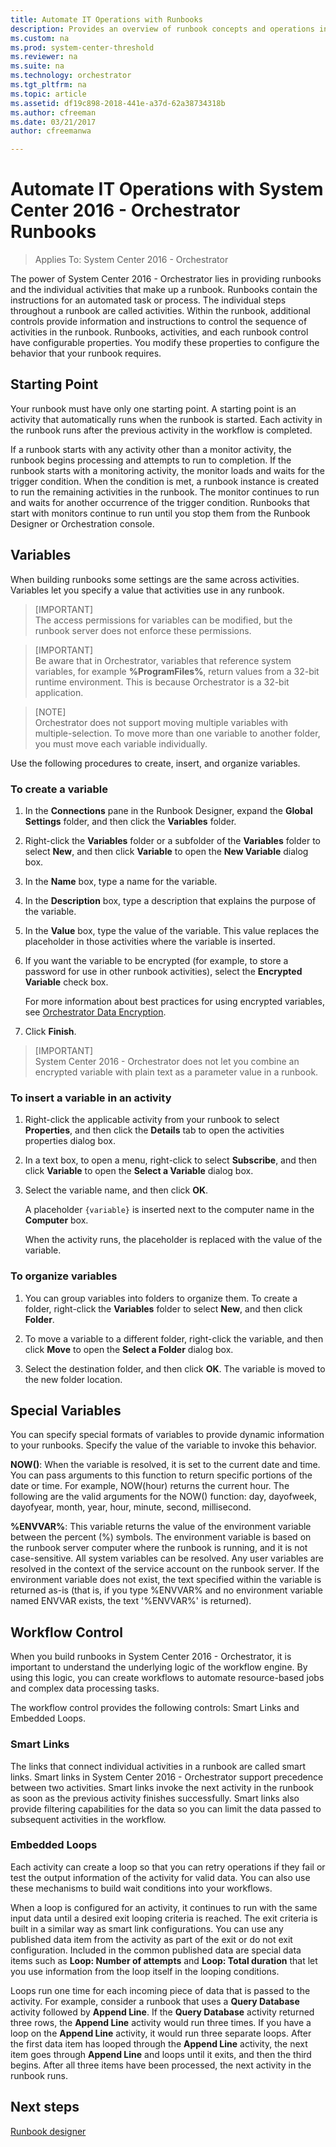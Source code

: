 ```yaml
---
title: Automate IT Operations with Runbooks
description: Provides an overview of runbook concepts and operations in System Center Orchestrator
ms.custom: na
ms.prod: system-center-threshold
ms.reviewer: na
ms.suite: na
ms.technology: orchestrator
ms.tgt_pltfrm: na
ms.topic: article
ms.assetid: df19c898-2018-441e-a37d-62a38734318b
ms.author: cfreeman
ms.date: 03/21/2017
author: cfreemanwa

---
```

# Automate IT Operations with System Center 2016 - Orchestrator Runbooks

> Applies To: System Center 2016 - Orchestrator

The power of System Center 2016 - Orchestrator lies in providing runbooks and the individual activities that make up a runbook. Runbooks contain the instructions for an automated task or process. The individual steps throughout a runbook are called activities. Within the runbook,  additional controls provide information and instructions to control the sequence of activities in the runbook. Runbooks, activities, and each runbook control have configurable properties. You modify these properties to configure the behavior that your runbook requires.  

## Starting Point
Your runbook must have only one starting point. A starting point is an activity that automatically runs when the runbook is started. Each activity in the runbook runs after the previous activity in the workflow is completed.  

If a runbook starts with any activity other than a monitor activity, the runbook begins processing and attempts to run to completion. If the runbook starts with a monitoring activity, the monitor loads and waits for the trigger condition. When the condition is met, a runbook instance is created to run the remaining activities in the runbook. The monitor continues to run and waits for another occurrence of the trigger condition. Runbooks that start with monitors continue to run until you stop them from the Runbook Designer or Orchestration console.

## Variables
When building runbooks some settings are the same across activities. Variables let you specify a value that activities use in any runbook.  

> [IMPORTANT]  
> The access permissions for variables can be modified, but the runbook server does not enforce these permissions.  

> [IMPORTANT]  
> Be aware that in Orchestrator, variables that reference system variables, for example **%ProgramFiles%**, return values from a 32-bit runtime environment. This is because Orchestrator is a 32-bit application.  

> [NOTE]  
> Orchestrator does not support moving multiple variables with multiple-selection. To move more than one variable to another folder, you must move each variable individually.  

Use the following procedures to create, insert, and organize variables.  

### To create a variable  

1.  In the **Connections** pane in the Runbook Designer, expand the **Global Settings** folder, and then click the **Variables** folder.  

2.  Right-click the **Variables** folder or a subfolder of the **Variables** folder to select **New**, and then click **Variable** to open the **New Variable** dialog box.  

3.  In the **Name** box, type a name for the variable.  

4.  In the **Description** box, type a description that explains the purpose of the variable.  

5.  In the **Value** box, type the value of the variable. This value replaces the placeholder in those activities where the variable is inserted.  

6.  If you want the variable to be encrypted \(for example, to store a password for use in other runbook activities\), select the **Encrypted Variable** check box.  

    For more information about best practices for using encrypted variables, see [Orchestrator Data Encryption](http://technet.microsoft.com/en-us/library/hh912316.aspx).  

7.  Click **Finish**.  

> [IMPORTANT]  
> System Center 2016 - Orchestrator does not let you combine an encrypted variable with plain text as a parameter value in a runbook.  

### To insert a variable in an activity  

1.  Right-click the applicable activity from your runbook to select **Properties**, and then click the **Details** tab to open the activities properties dialog box.  

2.  In a text box, to open a menu, right-click to select **Subscribe**, and then click **Variable** to open the **Select a Variable** dialog box.  

3.  Select the variable name, and then click **OK**.  

    A placeholder `{variable}` is inserted next to the computer name in the **Computer** box.  

    When the activity runs, the placeholder is replaced with the value of the variable.  

### To organize variables  

1.  You can group variables into folders to organize them. To create a folder, right-click the **Variables** folder to select **New**, and then click **Folder**.  

2.  To move a variable to a different folder, right-click the variable, and then click **Move** to open the **Select a Folder** dialog box.  

3.  Select the destination folder, and then click **OK**. The variable is moved to the new folder location.  

## Special Variables  
You can specify special formats of variables to provide dynamic information to your runbooks. Specify the value of the variable to invoke this behavior.  

**NOW\(\)**: When the variable is resolved, it is set to the current date and time. You can pass arguments to this function to return specific portions of the date or time. For example, NOW\(hour\) returns the current hour. The following are the valid arguments for the NOW\(\) function: day, dayofweek, dayofyear, month, year, hour, minute, second, millisecond.  

**%ENVVAR%**: This variable returns the value of the environment variable between the percent \(%\) symbols. The environment variable is based on the runbook server computer where the runbook is running, and it is not case\-sensitive. All system variables can be resolved. Any user variables are resolved in the context of the service account on the runbook server. If the environment variable does not exist, the text specified within the variable is returned as\-is \(that is, if you type %ENVVAR% and no environment variable named ENVVAR exists, the text '%ENVVAR%' is returned\).  

## Workflow Control
When you build runbooks in System Center 2016 - Orchestrator, it is important to understand the underlying logic of the workflow engine. By using this logic, you can create workflows to automate resource\-based jobs and complex data processing tasks.  

The workflow control provides the following controls: Smart Links and Embedded Loops.  

### Smart Links

The links that connect individual activities in a runbook are called smart links. Smart links in System Center 2016 - Orchestrator support precedence between two activities. Smart links invoke the next activity in the runbook as soon as the previous activity finishes successfully. Smart links also provide filtering capabilities for the data so you can limit the data passed to subsequent activities in the workflow.

### Embedded Loops   

Each activity can create a loop so that you can retry operations if they fail or test the output information of the activity for valid data. You can also use these mechanisms to build wait conditions into your workflows.  

When a loop is configured for an activity, it continues to run with the same input data until a desired exit looping criteria is reached. The exit criteria is built in a similar way as smart link configurations. You can use any published data item from the activity as part of the exit or do not exit configuration. Included in the common published data are special data items such as **Loop: Number of attempts** and **Loop: Total duration** that let you use information from the loop itself in the looping conditions.  

Loops run one time for each incoming piece of data that is passed to the activity. For example, consider a runbook that uses a **Query Database** activity followed by **Append Line**. If the **Query Database** activity returned three rows, the **Append Line** activity would run three times. If you have a loop on the **Append Line** activity, it would run three separate loops. After the first data item has looped through the **Append Line** activity, the next item goes through **Append Line** and loops until it exits, and then the third begins. After all three items have been processed, the next activity in the runbook runs.

## Next steps

[Runbook designer](./runbook-designer.md)

